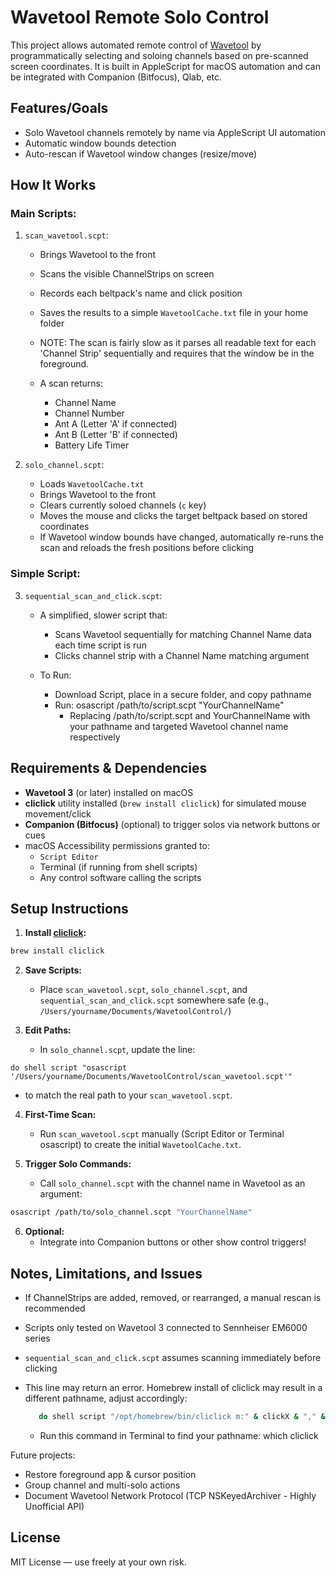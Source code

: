 # Wavetool Remote Solo Control

This project allows automated remote control of [Wavetool](https://wavetool.fi/) by programmatically selecting and soloing channels based on pre-scanned screen coordinates. It is built in AppleScript for macOS automation and can be integrated with Companion (Bitfocus), Qlab, etc.

## Features/Goals

- Solo Wavetool channels remotely by name via AppleScript UI automation 
- Automatic window bounds detection
- Auto-rescan if Wavetool window changes (resize/move)

## How It Works

### Main Scripts:

1. `scan_wavetool.scpt`:

   - Brings Wavetool to the front
   - Scans the visible ChannelStrips on screen
   - Records each beltpack's name and click position
   - Saves the results to a simple `WavetoolCache.txt` file in your home folder

   - NOTE: The scan is fairly slow as it parses all readable text for each 'Channel Strip' sequentially and requires that the window be in the foreground. 
  
   - A scan returns: 
      - Channel Name
      - Channel Number
      - Ant A (Letter 'A' if connected)
      - Ant B (Letter 'B' if connected)
      - Battery Life Timer

2. `solo_channel.scpt`:

   - Loads `WavetoolCache.txt`
   - Brings Wavetool to the front
   - Clears currently soloed channels (`c` key)
   - Moves the mouse and clicks the target beltpack based on stored coordinates
   - If Wavetool window bounds have changed, automatically re-runs the scan and reloads the fresh positions before clicking

### Simple Script:

3. `sequential_scan_and_click.scpt`:
   - A simplified, slower script that:
     - Scans Wavetool sequentially for matching Channel Name data each time script is run
     - Clicks channel strip with a Channel Name matching argument
    
   - To Run:
     - Download Script, place in a secure folder, and copy pathname
     - Run: osascript /path/to/script.scpt "YourChannelName"
       - Replacing /path/to/script.scpt and YourChannelName with your pathname and targeted Wavetool channel name respectively


## Requirements & Dependencies

- **Wavetool 3** (or later) installed on macOS
- **cliclick** utility installed (`brew install cliclick`) for simulated mouse movement/click
- **Companion (Bitfocus)** (optional) to trigger solos via network buttons or cues
- macOS Accessibility permissions granted to:
  - `Script Editor`
  - Terminal (if running from shell scripts)
  - Any control software calling the scripts

## Setup Instructions

1. **Install [cliclick](https://github.com/BlueM/cliclick):**

```bash
brew install cliclick
```

2. **Save Scripts:**

   - Place `scan_wavetool.scpt`, `solo_channel.scpt`, and `sequential_scan_and_click.scpt` somewhere safe (e.g., `/Users/yourname/Documents/WavetoolControl/`)

3. **Edit Paths:**

   - In `solo_channel.scpt`, update the line:

```applescript
do shell script "osascript '/Users/yourname/Documents/WavetoolControl/scan_wavetool.scpt'"
```

- to match the real path to your `scan_wavetool.scpt`.

4. **First-Time Scan:**

   - Run `scan_wavetool.scpt` manually (Script Editor or Terminal osascript) to create the initial `WavetoolCache.txt`.

5. **Trigger Solo Commands:**

   - Call `solo_channel.scpt` with the channel name in Wavetool as an argument:

```bash
osascript /path/to/solo_channel.scpt "YourChannelName"
```

6. **Optional:**
   - Integrate into Companion buttons or other show control triggers!

## Notes, Limitations, and Issues

- If ChannelStrips are added, removed, or rearranged, a manual rescan is recommended
- Scripts only tested on Wavetool 3 connected to Sennheiser EM6000 series
- `sequential_scan_and_click.scpt` assumes scanning immediately before clicking

- This line may return an error. Homebrew install of cliclick may result in a different pathname, adjust accordingly:
  ```bash
     do shell script "/opt/homebrew/bin/cliclick m:" & clickX & "," & clickY & " && /opt/homebrew/bin/cliclick c:" & clickX & "," & clickY
  ```
   - Run this command in Terminal to find your pathname: which cliclick

Future projects:

- Restore foreground app & cursor position
- Group channel and multi-solo actions
- Document Wavetool Network Protocol (TCP NSKeyedArchiver - Highly Unofficial API)

## License

MIT License — use freely at your own risk.
